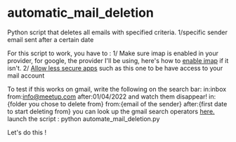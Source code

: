 # automatic_mail_deletion



Python script that deletes all emails with specified criteria.
1/specific sender email sent after a certain date

For this script to work, you have to :
1/ Make sure imap is enabled in your provider, for google, the provider I'll be using, here's how to [enable imap](https://support.google.com/mail/answer/7126229?hl=en) if it isn't.
2/ [Allow less secure apps](https://support.google.com/accounts/answer/6010255?hl=en) such as this one to be have access to your mail account


To test if this works on gmail, write the following on the search bar:
in:inbox from:info@meetup.com after:01/04/2022
and watch them disappear!
in:{folder you chose to delete from} from:{email of the sender} after:{first date to start deleting from}
you can look up the gmail search operators [here.](https://support.google.com/mail/answer/7190?hl=en)
launch the script :
python automate_mail_deletion.py

Let's do this !
